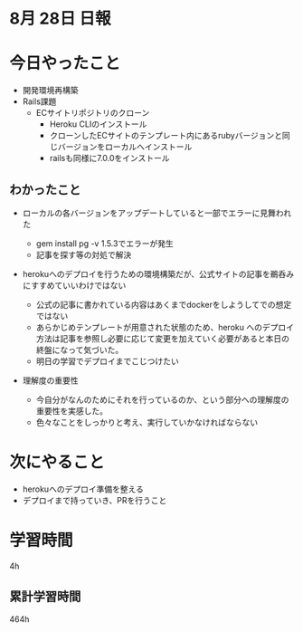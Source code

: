 #  8月 28日 日報

#  今日やったこと
* 開発環境再構築
* Rails課題
  * ECサイトリポジトリのクローン
    * Heroku CLIのインストール
    * クローンしたECサイトのテンプレート内にあるrubyバージョンと同じバージョンをローカルへインストール
    * railsも同様に7.0.0をインストール
##  わかったこと
* ローカルの各バージョンをアップデートしていると一部でエラーに見舞われた
  * gem install pg -v 1.5.3でエラーが発生
  * 記事を探す等の対処で解決
* herokuへのデプロイを行うための環境構築だが、公式サイトの記事を鵜呑みにすすめていいわけではない
  * 公式の記事に書かれている内容はあくまでdockerをしようしてでの想定ではない
  * あらかじめテンプレートが用意された状態のため、heroku へのデプロイ方法は記事を参照し必要に応じて変更を加えていく必要があると本日の終盤になって気づいた。
  * 明日の学習でデプロイまでこじつけたい

* 理解度の重要性
  * 今自分がなんのためにそれを行っているのか、という部分への理解度の重要性を実感した。
  * 色々なことをしっかりと考え、実行していかなければならない
  
  
# 次にやること
* herokuへのデプロイ準備を整える
* デプロイまで持っていき、PRを行うこと
  
#  学習時間
4h
##  累計学習時間
464h

